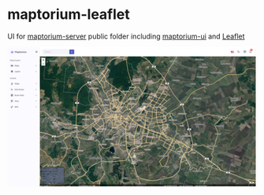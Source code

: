 # maptorium-leaflet

UI for [maptorium-server](https://github.com/gunyakov/maptorium-server) public folder including [maptorium-ui](https://github.com/gunyakov/maptorium-ui) and [Leaflet](https://github.com/Leaflet/Leaflet)

![Leaflet map](./main.png)
